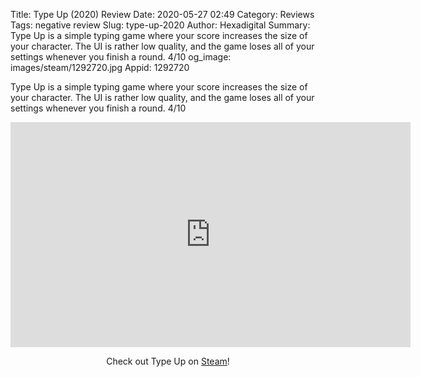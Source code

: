 Title: Type Up (2020) Review
Date: 2020-05-27 02:49
Category: Reviews
Tags: negative review
Slug: type-up-2020
Author: Hexadigital
Summary: Type Up is a simple typing game where your score increases the size of your character. The UI is rather low quality, and the game loses all of your settings whenever you finish a round. 4/10
og_image: images/steam/1292720.jpg
Appid: 1292720

Type Up is a simple typing game where your score increases the size of your character. The UI is rather low quality, and the game loses all of your settings whenever you finish a round. 4/10

<center><iframe src="https://www.youtube.com/embed/e4ruE4wByxQ?feature=oembed" allow="accelerometer; autoplay; encrypted-media; gyroscope; picture-in-picture" width="640" height="360" frameborder="0"></iframe>

Check out Type Up on [Steam](https://store.steampowered.com/app/1292720/?curator_clanid=34633900)!</center>
